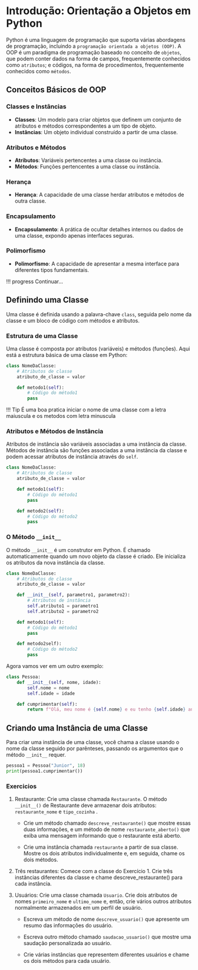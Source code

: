 # Introdução: Orientação a Objetos em Python

Python é uma linguagem de programação que suporta várias abordagens de programação, incluindo a `programação orientada a objetos (OOP)`. A OOP é um paradigma de programação baseado no conceito de `objetos`, que podem conter dados na forma de campos, frequentemente conhecidos como `atributos`; e códigos, na forma de procedimentos, frequentemente conhecidos como `métodos`.

## Conceitos Básicos de OOP

### Classes e Instâncias

- **Classes**: Um modelo para criar objetos que definem um conjunto de atributos e métodos correspondentes a um tipo de objeto.
- **Instâncias**: Um objeto individual construído a partir de uma classe.

### Atributos e Métodos

- **Atributos**: Variáveis pertencentes a uma classe ou instância.
- **Métodos**: Funções pertencentes a uma classe ou instância.

### Herança

- **Herança**: A capacidade de uma classe herdar atributos e métodos de outra classe.

### Encapsulamento

- **Encapsulamento**: A prática de ocultar detalhes internos ou dados de uma classe, expondo apenas interfaces seguras.

### Polimorfismo

- **Polimorfismo**: A capacidade de apresentar a mesma interface para diferentes tipos fundamentais.


!!! progress
    Continuar...



## Definindo uma Classe

Uma classe é definida usando a palavra-chave `class`, seguida pelo nome da classe e um bloco de código com métodos e atributos.

### Estrutura de uma Classe

Uma classe é composta por atributos (variáveis) e métodos (funções). Aqui está a estrutura básica de uma classe em Python:

```python
class NomeDaClasse:
    # Atributos de classe
    atributo_de_classe = valor

    def metodo1(self):
        # Código do método1
        pass
```

!!! Tip
    É uma boa pratica iniciar o nome de uma classe com a letra maiuscula e os metodos com letra minuscula

### Atributos e Métodos de Instância

Atributos de instância são variáveis associadas a uma instância da classe. Métodos de instância são funções associadas a uma instância da classe e podem acessar atributos de instância através do `self`. 

```python
class NomeDaClasse:
    # Atributos de classe
    atributo_de_classe = valor

    def metodo1(self):
        # Código do método1
        pass

    def metodo2(self):
        # Código do método2
        pass

```

### O Método `__init__`

O método `__init__` é um construtor em Python. É chamado automaticamente quando um novo objeto da classe é criado. Ele inicializa os atributos da nova instância da classe.

```python
class NomeDaClasse:
    # Atributos de classe
    atributo_de_classe = valor

    def __init__(self, parametro1, parametro2):
        # Atributos de instância
        self.atributo1 = parametro1
        self.atributo2 = parametro2

    def metodo1(self):
        # Código do método1
        pass

    def metodo2self):
        # Código do método2
        pass
```

Agora vamos ver em um outro exemplo:

```python
class Pessoa:
    def __init__(self, nome, idade):
        self.nome = nome
        self.idade = idade

    def cumprimentar(self):
        return f"Olá, meu nome é {self.nome} e eu tenho {self.idade} anos."
```

## Criando uma Instância de uma Classe

Para criar uma instância de uma classe, você chama a classe usando o nome da classe seguido por parênteses, passando os argumentos que o método `__init__` requer.

```python
pessoa1 = Pessoa("Junior", 18)
print(pessoa1.cumprimentar())
```

### Exercicios 

1. Restaurante: Crie uma classe chamada `Restaurante`. O método `__init__()` de Restaurante deve armazenar dois atributos: `restaurante_nome` e `tipo_cozinha` . 
    
    - Crie um método chamado `descreve_restaurante()` que mostre essas duas informações, e um método de nome `restaurante_aberto()` que exiba uma mensagem informando que o restaurante está aberto.

    - Crie uma instância chamada `restaurante` a partir de sua classe. Mostre os dois atributos individualmente e, em seguida, chame os dois métodos.

2. Três restaurantes: Comece com a classe do Exercício 1. Crie três instâncias diferentes da classe e chame descreve_restaurante() para cada instância.

3. Usuários: Crie uma classe chamada `Usuario`. Crie dois atributos de nomes `primeiro_nome` e `ultimo_nome` e, então, crie vários outros atributos normalmente armazenados em um perfil de usuário. 
    
    - Escreva um método de nome `descreve_usuario()` que apresente um resumo das informações do usuário. 
    
    - Escreva outro método chamado `saudacao_usuario()` que mostre uma saudação personalizada ao usuário.

    - Crie várias instâncias que representem diferentes usuários e chame os dois métodos para cada usuário.

